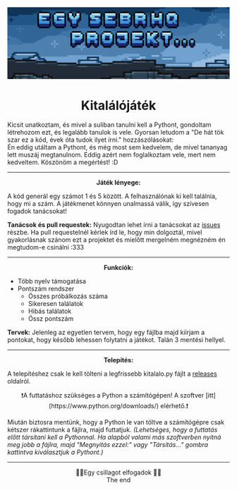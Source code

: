 <img src="media/projekt.png">
<h1 align="center">
Kitalálójáték
</h1>
Kicsit unatkoztam, és mivel a suliban tanulni kell a Pythont, gondoltam létrehozom ezt, és legalább tanulok is vele. Gyorsan letudom a "De hát tök szar ez a kód, évek óta tudok ilyet írni." hozzászólásokat:<br>
Én eddig utáltam a Pythont, és még most sem kedvelem, de mivel tananyag lett muszáj megtanulnom. Eddig azért nem foglalkoztam vele, mert nem kedveltem. Köszönöm a megértést! :D
<hr><p align="center"><b>Játék lényege:</b></p>

 A kód generál egy számot 1 és 5 között. A felhasználónak ki kell találnia, hogy mi a szám. A játékmenet könnyen unalmassá válik, így szívesen fogadok tanácsokat!

**Tanácsok és pull requestek:**
Nyugodtan lehet írni a tanácsokat az [issues](https://github.com/SebRHQ/kitalalojatek/issues) részbe. Ha pull requestelnél kérlek írd le, hogy min dolgoztál, mivel gyakorlásnak szánom ezt a projektet és mielőtt mergelném megnézném én megtudom-e csinálni :333


<hr><p align="center"><b>Funkciók:</b></p>

 - Több nyelv támogatása
 - Pontszám rendszer
   - Összes próbálkozás száma
   - Sikeresen találatok
   - Hibás találatok
   - Össz pontszám

**Tervek:** Jelenleg az egyetlen tervem, hogy egy fájlba majd kiírjam a pontokat, hogy később lehessen folytatni a játékot. Talán 3 mentési hellyel.

<hr><p align="center"><b>Telepítés:</b></p>

A telepítéshez csak le kell tölteni a legfrissebb kitalalo.py fájlt a [releases](https://github.com/SebRHQ/kitalalojatek/releases) oldalról.

<p align="center">❗A futtatáshoz szükséges a Python a számítógépen! A szoftver [itt](https://www.python.org/downloads/) elérhető.❗</p>

Miután biztosra mentünk, hogy a Python le van töltve a számítógépre csak kétszer rákattintunk a fájlra, majd futtatjuk. *(Lehetséges, hogy a futtatás előtt társítani kell a Pythonnal. Ha alapból valami más szoftverben nyitná meg jobb a fájlra, majd "Megnyitás ezzel:" vagy "Társítás..." gombra kattintva kiválasztjuk a Pythont.)*
<hr><p align="center">
🌟💓Egy csillagot elfogadok 💓🌟<br>
The end
</p>
